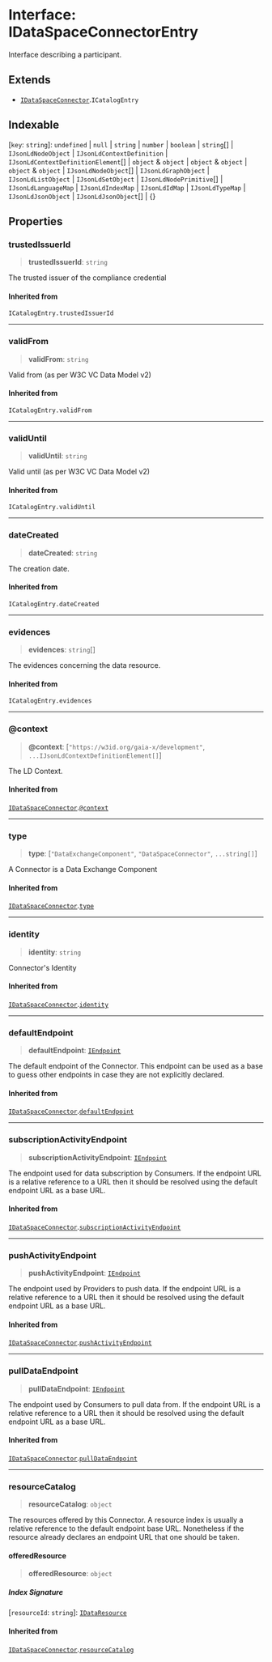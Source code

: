 # Interface: IDataSpaceConnectorEntry

Interface describing a participant.

## Extends

- [`IDataSpaceConnector`](IDataSpaceConnector.md).`ICatalogEntry`

## Indexable

\[`key`: `string`\]: `undefined` \| `null` \| `string` \| `number` \| `boolean` \| `string`[] \| `IJsonLdNodeObject` \| `IJsonLdContextDefinition` \| `IJsonLdContextDefinitionElement`[] \| `object` & `object` \| `object` & `object` \| `object` & `object` \| `IJsonLdNodeObject`[] \| `IJsonLdGraphObject` \| `IJsonLdListObject` \| `IJsonLdSetObject` \| `IJsonLdNodePrimitive`[] \| `IJsonLdLanguageMap` \| `IJsonLdIndexMap` \| `IJsonLdIdMap` \| `IJsonLdTypeMap` \| `IJsonLdJsonObject` \| `IJsonLdJsonObject`[] \| \{\}

## Properties

### trustedIssuerId

> **trustedIssuerId**: `string`

The trusted issuer of the compliance credential

#### Inherited from

`ICatalogEntry.trustedIssuerId`

***

### validFrom

> **validFrom**: `string`

Valid from (as per W3C VC Data Model v2)

#### Inherited from

`ICatalogEntry.validFrom`

***

### validUntil

> **validUntil**: `string`

Valid until (as per W3C VC Data Model v2)

#### Inherited from

`ICatalogEntry.validUntil`

***

### dateCreated

> **dateCreated**: `string`

The creation date.

#### Inherited from

`ICatalogEntry.dateCreated`

***

### evidences

> **evidences**: `string`[]

The evidences concerning the data resource.

#### Inherited from

`ICatalogEntry.evidences`

***

### @context

> **@context**: \[`"https://w3id.org/gaia-x/development"`, `...IJsonLdContextDefinitionElement[]`\]

The LD Context.

#### Inherited from

[`IDataSpaceConnector`](IDataSpaceConnector.md).[`@context`](IDataSpaceConnector.md#@context)

***

### type

> **type**: \[`"DataExchangeComponent"`, `"DataSpaceConnector"`, `...string[]`\]

A Connector is a Data Exchange Component

#### Inherited from

[`IDataSpaceConnector`](IDataSpaceConnector.md).[`type`](IDataSpaceConnector.md#type)

***

### identity

> **identity**: `string`

Connector's Identity

#### Inherited from

[`IDataSpaceConnector`](IDataSpaceConnector.md).[`identity`](IDataSpaceConnector.md#identity)

***

### defaultEndpoint

> **defaultEndpoint**: [`IEndpoint`](IEndpoint.md)

The default endpoint of the Connector.
This endpoint can be used as a base to guess other endpoints in case they are not explicitly declared.

#### Inherited from

[`IDataSpaceConnector`](IDataSpaceConnector.md).[`defaultEndpoint`](IDataSpaceConnector.md#defaultendpoint)

***

### subscriptionActivityEndpoint

> **subscriptionActivityEndpoint**: [`IEndpoint`](IEndpoint.md)

The endpoint used for data subscription by Consumers.
If the endpoint URL is a relative reference to a URL then it should be resolved using the
default endpoint URL as a base URL.

#### Inherited from

[`IDataSpaceConnector`](IDataSpaceConnector.md).[`subscriptionActivityEndpoint`](IDataSpaceConnector.md#subscriptionactivityendpoint)

***

### pushActivityEndpoint

> **pushActivityEndpoint**: [`IEndpoint`](IEndpoint.md)

The endpoint used by Providers to push data.
If the endpoint URL is a relative reference to a URL then it should be resolved using the
default endpoint URL as a base URL.

#### Inherited from

[`IDataSpaceConnector`](IDataSpaceConnector.md).[`pushActivityEndpoint`](IDataSpaceConnector.md#pushactivityendpoint)

***

### pullDataEndpoint

> **pullDataEndpoint**: [`IEndpoint`](IEndpoint.md)

The endpoint used by Consumers to pull data from.
If the endpoint URL is a relative reference to a URL then it should be resolved using the
default endpoint URL as a base URL.

#### Inherited from

[`IDataSpaceConnector`](IDataSpaceConnector.md).[`pullDataEndpoint`](IDataSpaceConnector.md#pulldataendpoint)

***

### resourceCatalog

> **resourceCatalog**: `object`

The resources offered by this Connector.
A resource index is usually a relative reference to the default endpoint base URL.
Nonetheless if the resource already declares an endpoint URL that one should be taken.

#### offeredResource

> **offeredResource**: `object`

##### Index Signature

\[`resourceId`: `string`\]: [`IDataResource`](IDataResource.md)

#### Inherited from

[`IDataSpaceConnector`](IDataSpaceConnector.md).[`resourceCatalog`](IDataSpaceConnector.md#resourcecatalog)
